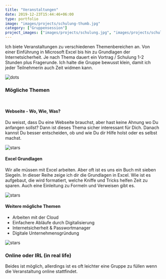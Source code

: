 ```yaml
---
title: "Veranstaltungen"
date: 2019-12-23T15:44:46+06:00
type: portfolio
image: "images/projects/schulung-thumb.jpg"
category: ["Gruppensession"]
project_images: ["images/projects/schulung.jpg", "images/projects/schulung-remote.jpg"]
---
```



Ich biete Veranstaltungen zu verschiedenen Themenbereichen an. Von einer Einführung in Microsoft Excel bis hin zu Grundlagen der 
Internetsicherheit.
Je nach Thema dauert ein Vortrag / Schulung 1-2 Stunden plus Fragerunde. Ich halte die Gruppe bewusst klein, damit ich
jeder Teilnehmerin auch Zeit widmen kann. 

![dots](/images/dots.png)

### Mögliche Themen
` `
#### Webseite - Wo, Wie, Was?

Du weisst, dass Du eine Webseite brauchst, aber hast keine Ahnung wo Du anfangen sollst? Dann ist dieses Thema sicher interessant für Dich.
Danach kannst Du besser entscheiden, ob und wie Du dir Hilfe holst oder es selbst machst. 

![stars](/images/stars.svg)


#### Excel Grundlagen 

Wir alle müssen mit Excel arbeiten. Aber oft ist es uns ein Buch mit sieben Siegeln. In dieser Reihe zeige ich dir die Grundlagen
in Excel. Wie ist es aufgebaut, die wird formatiert, welche Kniffe und Tricks helfen Zeit zu sparen. 
Auch eine Einleitung zu Formeln und Verweisen gibt es.

![stars](/images/stars.svg)


#### Weitere mögliche Themen 

- Arbeiten mit der Cloud
- Einfachere Abläufe durch Digitalisierung
- Internetsicherheit & Passwortmanager
- Digitale Unternehmensgründung

![stars](/images/stars.svg)

### Online oder IRL (in real life)

Beides ist möglich, allerdings ist es oft leichter eine Gruppe zu füllen wenn die Veranstaltung online stattfindet. 